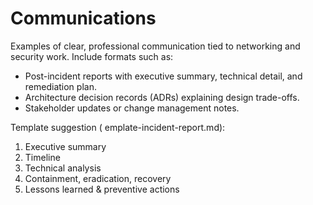# Communications

Examples of clear, professional communication tied to networking and security work. Include formats such as:
- Post-incident reports with executive summary, technical detail, and remediation plan.
- Architecture decision records (ADRs) explaining design trade-offs.
- Stakeholder updates or change management notes.

Template suggestion (	emplate-incident-report.md):
1. Executive summary
2. Timeline
3. Technical analysis
4. Containment, eradication, recovery
5. Lessons learned & preventive actions